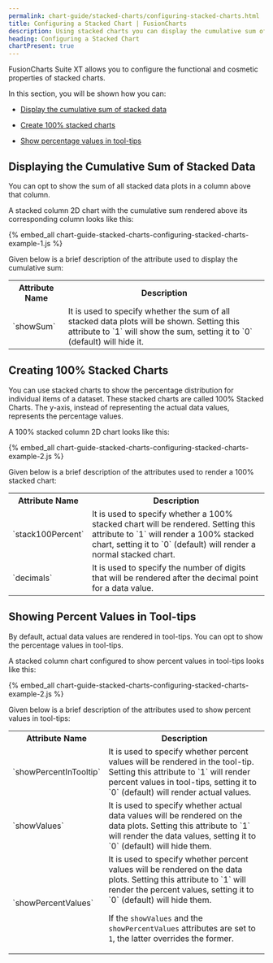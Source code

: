 ```yaml
---
permalink: chart-guide/stacked-charts/configuring-stacked-charts.html
title: Configuring a Stacked Chart | FusionCharts
description: Using stacked charts you can display the cumulative sum of stacked data and show percent value in tooltip.
heading: Configuring a Stacked Chart
chartPresent: true
---
```


FusionCharts Suite XT allows you to configure the functional and cosmetic properties of stacked charts.

In this section, you will be shown how you can:

* <a href="/chart-guide/stacked-charts/configuring-stacked-charts#displaying-the-cumulative-sum-of-stacked-data" class="smoth-scroll">Display the cumulative sum of stacked data</a>

* <a href="/chart-guide/stacked-charts/configuring-stacked-charts#creating-100-stacked-charts" class="smoth-scroll">Create 100% stacked charts</a>

* <a href="/chart-guide/stacked-charts/configuring-stacked-charts#showing-percent-values-in-tool-tips" class="smoth-scroll">Show percentage values in tool-tips</a>

## Displaying the Cumulative Sum of Stacked Data

You can opt to show the sum of all stacked data plots in a column above that column.

A stacked column 2D chart with the cumulative sum rendered above its corresponding column looks like this:

{% embed_all chart-guide-stacked-charts-configuring-stacked-charts-example-1.js %}

Given below is a brief description of the attribute used to display the cumulative sum:

<table>
  <tr>
    <th>Attribute Name</th>
    <th>Description</th>
  </tr>
  <tr>
    <td>`showSum`</td>
    <td>It is used to specify whether the sum of all stacked data plots will be shown. Setting this attribute to `1` will show the sum, setting it to `0` (default) will hide it.</td>
  </tr>
</table>


## Creating 100% Stacked Charts

You can use stacked charts to show the percentage distribution for individual items of a dataset. These stacked charts are called 100% Stacked Charts. The y-axis, instead of representing the actual data values, represents the percentage values.

A 100% stacked column 2D chart looks like this:

{% embed_all chart-guide-stacked-charts-configuring-stacked-charts-example-2.js %}

Given below is a brief description of the attributes used to render a 100% stacked chart:

<table>
  <tr>
    <th>Attribute Name</th>
    <th>Description</th>
  </tr>
  <tr>
    <td>`stack100Percent`</td>
    <td>It is used to specify whether a 100% stacked chart will be rendered. Setting this attribute to `1` will render a 100% stacked chart, setting it to `0` (default) will render a normal stacked chart.</td>
  </tr>
  <tr>
    <td>`decimals`</td>
    <td>It is used to specify the number of digits that will be rendered after the decimal point for a data value.</td>
  </tr>
</table>



## Showing Percent Values in Tool-tips

By default, actual data values are rendered in tool-tips. You can opt to show the percentage values in tool-tips.

A stacked column chart configured to show percent values in tool-tips looks like this:

{% embed_all chart-guide-stacked-charts-configuring-stacked-charts-example-2.js %}

Given below is a brief description of the attributes used to show percent values in tool-tips:

<table>
  <tr>
    <th>Attribute Name</th>
    <th>Description</th>
  </tr>
  <tr>
    <td>`showPercentInTooltip`</td>
    <td>It is used to specify whether percent values will be rendered in the tool-tip. Setting this attribute to `1` will render percent values in tool-tips, setting it to `0` (default) will render actual values.</td>
  </tr>
  <tr>
    <td>`showValues`</td>
    <td>It is used to specify whether actual data values will be rendered on the data plots. Setting this attribute to `1` will render the data values, setting it to `0` (default) will hide them.</td>
  </tr>
  <tr>
    <td>`showPercentValues`</td>
    <td>It is used to specify whether percent values will be rendered on the data plots. Setting this attribute to `1` will render the percent values, setting it to `0` (default) will hide them.

If the `showValues` and the `showPercentValues` attributes are set to `1`, the latter overrides the former. </td>
  </tr>
</table>
